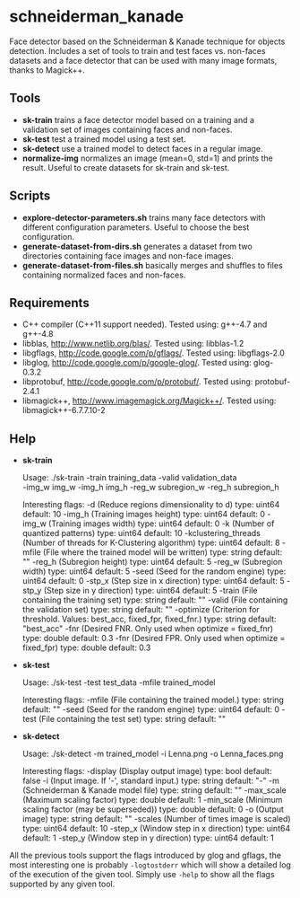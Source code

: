 schneiderman_kanade
===================

Face detector based on the Schneiderman & Kanade technique for objects
detection. Includes a set of tools to train and test faces vs. non-faces datasets
and a face detector that can be used with many image formats, thanks to Magick++.

Tools
-----
* **sk-train** trains a face detector model based on a training and a validation set of images containing faces and non-faces.
* **sk-test** test a trained model using a test set.
* **sk-detect** use a trained model to detect faces in a regular image.
* **normalize-img** normalizes an image (mean=0, std=1) and prints the result. Useful to create datasets for sk-train and sk-test.

Scripts
-------
 * **explore-detector-parameters.sh** trains many face detectors with different configuration parameters. Useful to choose the best configuration.
 * **generate-dataset-from-dirs.sh** generates a dataset from two directories containing face images and non-face images.
 * **generate-dataset-from-files.sh** basically merges and shuffles to files containing normalized faces and non-faces.

Requirements
------------
* C++ compiler (C++11 support needed). Tested using: g++-4.7 and g++-4.8
* libblas, http://www.netlib.org/blas/. Tested using: libblas-1.2
* libgflags, http://code.google.com/p/gflags/. Tested using: libgflags-2.0
* libglog, http://code.google.com/p/google-glog/. Tested using: glog-0.3.2
* libprotobuf, http://code.google.com/p/protobuf/. Tested using: protobuf-2.4.1
* libmagick++, http://www.imagemagick.org/Magick++/. Tested using: libmagick++-6.7.7.10-2

Help
----
 * **sk-train**

    Usage:
      ./sk-train -train training_data -valid validation_data \
        -img_w img_w -img_h img_h -reg_w subregion_w -reg_h subregion_h

    Interesting flags:
      -d (Reduce regions dimensionality to d) type: uint64 default: 10
      -img_h (Training images height) type: uint64 default: 0
      -img_w (Training images width) type: uint64 default: 0
      -k (Number of quantized patterns) type: uint64 default: 10
      -kclustering_threads (Number of threads for K-Clustering algorithm)
        type: uint64 default: 8
      -mfile (File where the trained model will be written) type: string
        default: ""
      -reg_h (Subregion height) type: uint64 default: 5
      -reg_w (Subregion width) type: uint64 default: 5
      -seed (Seed for the random engine) type: uint64 default: 0
      -stp_x (Step size in x direction) type: uint64 default: 5
      -stp_y (Step size in y direction) type: uint64 default: 5
      -train (File containing the training set) type: string default: ""
      -valid (File containing the validation set) type: string default: ""
      -optimize (Criterion for threshold. Values: best_acc, fixed_fpr,
        fixed_fnr.) type: string default: "best_acc"
      -fnr (Desired FNR. Only used when optimize = fixed_fnr) type: double
        default: 0.3
      -fnr (Desired FPR. Only used when optimize = fixed_fpr) type: double
        default: 0.3

 * **sk-test**

    Usage:
      ./sk-test -test test_data -mfile trained_model

    Interesting flags:
      -mfile (File containing the trained model.) type: string default: ""
      -seed (Seed for the random engine) type: uint64 default: 0
      -test (File containing the test set) type: string default: ""

 * **sk-detect**

    Usage:
      ./sk-detect -m trained_model -i Lenna.png -o Lenna_faces.png

    Interesting flags:
      -display (Display output image) type: bool default: false
      -i (Input image. If '-', standard input.) type: string default: "-"
      -m (Schneiderman & Kanade model file) type: string default: ""
      -max_scale (Maximum scaling factor) type: double default: 1
      -min_scale (Minimum scaling factor (may be superseded)) type: double
        default: 0
      -o (Output image) type: string default: ""
      -scales (Number of times image is scaled) type: uint64 default: 10
      -step_x (Window step in x direction) type: uint64 default: 1
      -step_y (Window step in y direction) type: uint64 default: 1

All the previous tools support the flags introduced by glog and gflags, the
most interesting one is probably `-logtostderr` which will show a detailed
log of the execution of the given tool. Simply use `-help` to show all the flags
supported by any given tool.